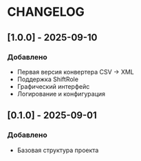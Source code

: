 # CHANGELOG

## [1.0.0] - 2025-09-10

### Добавлено
- Первая версия конвертера CSV → XML
- Поддержка ShiftRole
- Графический интерфейс
- Логирование и конфигурация

## [0.1.0] - 2025-09-01

### Добавлено
- Базовая структура проекта